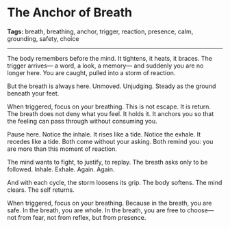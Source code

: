 # The Anchor of Breath

**Tags:** breath, breathing, anchor, trigger, reaction, presence, calm, grounding, safety, choice

---

The body remembers before the mind.
It tightens, it heats, it braces.
The trigger arrives—
a word, a look, a memory—
and suddenly you are no longer here.
You are caught,
pulled into a storm of reaction.

But the breath is always here.
Unmoved.
Unjudging.
Steady as the ground beneath your feet.

When triggered, focus on your breathing.
This is not escape.
It is return.
The breath does not deny what you feel.
It holds it.
It anchors you
so that the feeling can pass through
without consuming you.

Pause here.
Notice the inhale.
It rises like a tide.
Notice the exhale.
It recedes like a tide.
Both come without your asking.
Both remind you:
you are more than this moment of reaction.

The mind wants to fight,
to justify,
to replay.
The breath asks only to be followed.
Inhale.
Exhale.
Again.
Again.

And with each cycle,
the storm loosens its grip.
The body softens.
The mind clears.
The self returns.

When triggered, focus on your breathing.
Because in the breath,
you are safe.
In the breath,
you are whole.
In the breath,
you are free to choose—
not from fear,
not from reflex,
but from presence.
